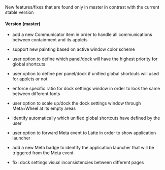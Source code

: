 New features/fixes that are found only in master in contrast with the current stable version

#### Version (master)

* add a new Communicator item in order to handle all communications between containment and its applets
* support new painting based on active window color scheme
* user option to define which panel/dock will have the highest priority for global shortcuts
* user option to define per panel/dock if unified global shortcuts will used for applets or not
* enforce specific ratio for dock settings window in order to look the same between different fonts
* user option to scale up/dock the dock settings window through Meta+Wheel at its empty areas
* identify automatically which unified global shortcuts have defined by the user
* user option to forward Meta event to Latte in order to show application launcher
* add a new Meta badge to identify the application launcher that will be triggered from the Meta event

* fix: dock settings visual inconsistencies between different pages
